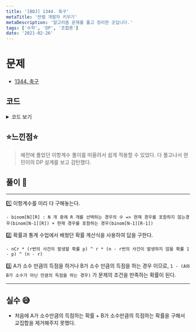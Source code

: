 ```yaml
---
title: '[BOJ] 1344. 축구'
metaTitle: '만렙 개발자 키우기'
metaDescription: '알고리즘 문제를 풀고 정리한 곳입니다.'
tags: ['수학', 'DP', '조합론']
date: '2021-02-26'
---
```



# 문제
- [1344. 축구](https://www.acmicpc.net/problem/1344)

## 코드

<details><summary> 코드 보기 </summary>

``` java
import java.util.Scanner;

public class Q1344 {
    static double A, B;
    static long binom[][];
    static int counts[] = {0, 1, 4, 6, 8, 9, 10, 12, 14, 15, 16, 18}, n = 18;
    public static void main(String[] args) {
        init();
        solution();
    }

    private static void solution() {
        makeBinom();
        double scoreA = getScore(A);
        double scoreB = getScore(B);
        System.out.println(1 - scoreA * scoreB);
    }

    private static double getScore(double p) {
        double ret = 0;
        for (int r : counts)
            ret += binom[n][r] * Math.pow(p, r) * Math.pow(1 - p, n - r);
        return ret;
    }

    private static void makeBinom() {
        for (int i = 0; i <= 18; i++) {
            binom[i][0] = 1;
        }
        for (int i = 1; i <= 18; i++) {
            for (int j = 1; j <= i; j++) {
                if(i == j) binom[i][j] = 1;
                else
                    binom[i][j] = binom[i-1][j] + binom[i - 1][j - 1];
            }
        }
    }

    private static void init() {
        Scanner sc = new Scanner(System.in);
        A = sc.nextDouble() / 100;
        B = sc.nextDouble() / 100;
        binom = new long[19][19];
    }
}
```

</details>

## ⭐️느낀점⭐️
> 예전에 풀었던 이항계수 풀이를 떠올려서 쉽게 적용할 수 있었다. 다 풀고나서 현민이의 DP 설계를 보고 감탄했다.
>

## 풀이 📣
<hr/>

1️⃣ 이항계수를 미리 다 구해놓는다.

    - binom[N][R] : N 개 중에 R 개를 선택하는 경우의 수 => 현재 경우를 포함하지 않는경우(binom[N-1][R]) + 현재 경우를 포함하는 경우(binom[N-1][R-1])


2️⃣ 확률과 통계 수업에서 배웠던 확률 계산식을 사용하여 답을 구한다.

    - nCr * (r번의 사건이 발생할 확률 p) ^ r * (n - r번의 사건이 발생하지 않을 확률 1 - p) ^ (n - r)


3️⃣ A가 소수 만큼의 득점을 하거나 B가 소수 만큼의 득점을 하는 경우 이므로, `1 - (A와 B가 소수가 아닌 만큼의 득점을 하는 경우)` 가 문제의 조건을 만족하는 확률이 된다.


<hr/>

## 실수 😅
- 처음에 A가 소수만큼의 득점하는 확률 + B가 소수만큼의 득점하는 확률을 구해서 교집합을 제거해주지 못했다.
